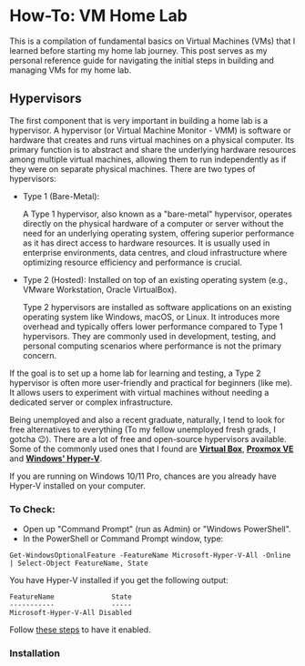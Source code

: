 # How-To: VM Home Lab
This is a compilation of fundamental basics on Virtual Machines (VMs) that I learned before starting my home lab journey. This post serves as my personal reference guide for navigating the initial steps in building and managing VMs for my home lab.

## Hypervisors
The first component that is very important in building a home lab is a hypervisor. A hypervisor (or Virtual Machine Monitor - VMM) is software or hardware that creates and runs virtual machines on a physical computer. Its primary function is to abstract and share the underlying hardware resources among multiple virtual machines, allowing them to run independently as if they were on separate physical machines. There are two types of hypervisors:

- Type 1 (Bare-Metal):
<ul>A Type 1 hypervisor, also known as a "bare-metal" hypervisor, operates directly on the physical hardware of a computer or server without the need for an underlying operating system, offering superior performance as it has direct access to hardware resources. It is usually used in enterprise environments, data centres, and cloud infrastructure where optimizing resource efficiency and performance is crucial.</ul>

- Type 2 (Hosted): Installed on top of an existing operating system (e.g., VMware Workstation, Oracle VirtualBox).
<ul>Type 2 hypervisors are installed as software applications on an existing operating system like Windows, macOS, or Linux. It introduces more overhead and typically offers lower performance compared to Type 1 hypervisors. They are commonly used in development, testing, and personal computing scenarios where performance is not the primary concern.</ul>

If the goal is to set up a home lab for learning and testing, a Type 2 hypervisor is often more user-friendly and practical for beginners (like me). It allows users to experiment with virtual machines without needing a dedicated server or complex infrastructure.

Being unemployed and also a recent graduate, naturally, I tend to look for free alternatives to everything (To my fellow unemployed fresh grads, I gotcha 😉). There are a lot of free and open-source hypervisors available. Some of the commonly used ones that I found are **[Virtual Box](https://virtualbox.org/)**, **[Proxmox VE](https://www.proxmox.com/en/downloads)** and **[Windows' Hyper-V](https://learn.microsoft.com/en-us/virtualization/hyper-v-on-windows/about/)**.

If you are running on Windows 10/11 Pro, chances are you already have Hyper-V installed on your computer.
### To Check:
- Open up "Command Prompt" (run as Admin) or "Windows PowerShell".
- In the PowerShell or Command Prompt window, type:

```
Get-WindowsOptionalFeature -FeatureName Microsoft-Hyper-V-All -Online | Select-Object FeatureName, State
```

You have Hyper-V installed if you get the following output:
```
FeatureName              State
-----------              -----
Microsoft-Hyper-V-All Disabled
```
Follow [these steps](https://learn.microsoft.com/en-us/virtualization/hyper-v-on-windows/quick-start/enable-hyper-v) to have it enabled.

### Installation

